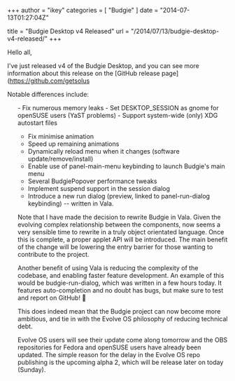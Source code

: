 +++
author = "ikey"
categories = [
"Budgie"
]
date =  "2014-07-13T01:27:04Z"

title = "Budgie Desktop v4 Released"
url = "/2014/07/13/budgie-desktop-v4-released/"
+++

Hello all,

I've just released v4 of the Budgie Desktop, and you can see more information about this release on the 
[GitHub release page](https://github.com/getsolus

<!--more-->

Notable differences include:

<ul class="task-list">
- Fix numerous memory leaks
- Set DESKTOP_SESSION as gnome for openSUSE users (YaST problems)
- Support system-wide (only) XDG autostart files

- Fix minimise animation
- Speed up remaining animations
- Dynamically reload menu when it changes (software update/remove/install)
- Enable use of panel-main-menu keybinding to launch Budgie's main menu
- Several BudgiePopover performance tweaks
- Implement suspend support in the session dialog
- Introduce a new run dialog (preview, linked to panel-run-dialog keybinding) -- written in Vala.


Note that I have made the decision to rewrite Budgie in Vala. Given the evolving complex relationship between the components, now seems a very sensible time to 
rewrite in a truly object orientated language. Once this is complete, a proper applet API will be introduced. The main benefit of the change will be lowering the entry 
barrier for those wanting to contribute to the project.

Another benefit of using Vala is reducing the complexity of the codebase, and enabling faster feature development. An example of this would be budgie-run-dialog, 
which was written in a few hours today. It features auto-completion and no doubt has bugs, but make sure to test and report on GitHub! 🙂

This does indeed mean that the Budgie project can now become more ambitious, and tie in with the Evolve OS philosophy of reducing technical debt.

Evolve OS users will see their update come along tomorrow and the OBS repositories for Fedora and openSUSE users have already been updated. The simple reason for 
the delay in the Evolve OS repo publishing is the upcoming alpha 2, which will be release later on today (Sunday).
